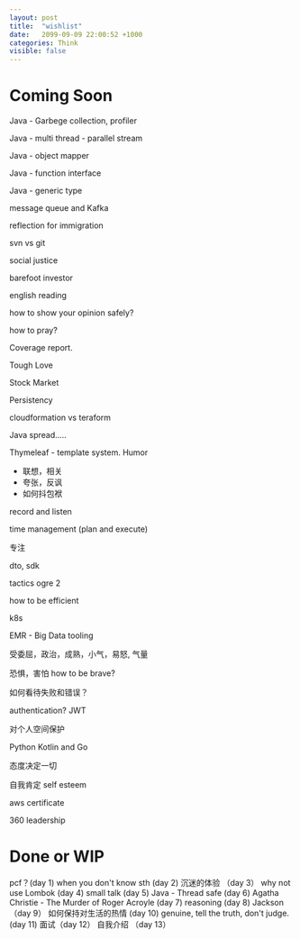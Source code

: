 ```yaml
---
layout: post
title:  "wishlist"
date:   2099-09-09 22:00:52 +1000
categories: Think
visible: false
---
```


Coming Soon
================

Java - Garbege collection, profiler

Java - multi thread - parallel stream

Java - object mapper

Java - function interface

Java - generic type

message queue and Kafka

reflection for immigration

svn vs git

social justice

barefoot investor 

english reading

how to show your opinion safely?

how to pray?

Coverage report.

Tough Love

Stock Market

Persistency

cloudformation vs teraform

Java spread.....

Thymeleaf - template system.
Humor
- 联想，相关
- 夸张，反讽
- 如何抖包袱

record and listen

time management (plan and execute)

专注

dto, sdk

tactics ogre 2

how to be efficient

k8s

EMR - Big Data tooling

受委屈，政治，成熟，小气，易怒, 气量

恐惧，害怕 how to be brave?

如何看待失败和错误？

authentication? JWT

对个人空间保护

Python Kotlin and Go

态度决定一切

自我肯定 self esteem

aws certificate

360 leadership

Done or WIP
===================
pcf？(day 1)
when you don't know sth (day 2)
沉迷的体验 （day 3）
why not use Lombok (day 4)
small talk (day 5)
Java - Thread safe (day 6)
Agatha Christie - The Murder of Roger Acroyle (day 7)
reasoning (day 8)
Jackson （day 9）
如何保持对生活的热情 (day 10)
genuine, tell the truth, don't judge. (day 11)
面试（day 12）
自我介绍 （day 13）






